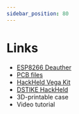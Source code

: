 ```yaml
---
sidebar_position: 80
---
```


# Links

* [ESP8266 Deauther](https://deauther.com)
* [PCB files](https://github.com/SpacehuhnTech/Hackheld)
* [HackHeld Vega Kit](https://spacehuhn.store/products/hackheld-vega-kit)
* [DSTIKE HackHeld](https://dstike.com/products/dstike-hackheld)
* 3D-printable case
* Video tutorial